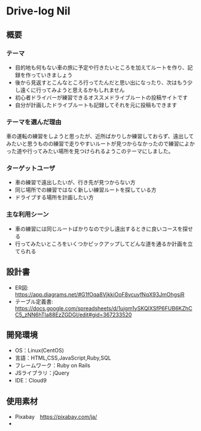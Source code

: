 # Drive-log Nil


## 概要


 ### テーマ

  * 目的地も何もない車の旅に予定や行きたいところを加えてルートを作り、記録を作っていきましょう
  * 後から見返すとこんなところ行ってたんだと思い出になったり、次はもう少し遠くに行ってみようと思えるかもしれません
  * 初心者ドライバーが練習できるオススメドライブルートの投稿サイトです
  * 自分が計画したドライブルートも記録してそれを元に投稿もできます


  ### テーマを選んだ理由
 
 車の運転の練習をしようと思ったが、近所ばかりしか練習しておらず、遠出してみたいと思うものの練習で走りやすいルートが見つからなかったので練習によかった道や行ってみたい場所を見つけられるようこのテーマにしました。


 ### ターゲットユーザ

* 車の練習で遠出したいが、行き先が見つからない方
* 同じ場所での練習ではなく新しい練習ルートを探している方
* ドライブする場所を計画したい方

### 主な利用シーン
* 車の練習には同じルートばかりなので少し遠出するときに良いコースを探せる
* 行ってみたいところをいくつかピックアップしてどんな道を通るか計画を立てられる

## 設計書
* ER図:　https://app.diagrams.net/#G1fOqa8VjkkiOoF8vcuyfNqX93JmOhgsjR
* テーブル定義書:　https://docs.google.com/spreadsheets/d/1ujgm1ySKQIXSfP6FUB6KZhCC5_zNN6hTla88EzZGDGI/edit#gid=367233520

## 開発環境
- OS：Linux(CentOS)
- 言語：HTML,CSS,JavaScript,Ruby,SQL
- フレームワーク：Ruby on Rails
- JSライブラリ：jQuery
- IDE：Cloud9

## 使用素材
* Pixabay　https://pixabay.com/ja/
* 
